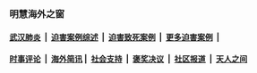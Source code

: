 
### 明慧海外之窗

####  [武汉肺炎](indexes/365.md?t=04120600) &nbsp;|&nbsp;  [迫害案例综述](indexes/328.md?t=04120600) &nbsp;|&nbsp; [迫害致死案例](indexes/277.md?t=04120600)  &nbsp;|&nbsp; [更多迫害案例](indexes/81.md?t=04120600)  &nbsp;|&nbsp; 
####  [时事评论](indexes/19.md?t=04120600) &nbsp;|&nbsp; [海外简讯](indexes/245.md?t=04120600)&nbsp;|&nbsp;  [社会支持](indexes/140.md?t=04120600) &nbsp;|&nbsp; [褒奖决议](indexes/282.md?t=04120600) &nbsp;|&nbsp; [社区报道](indexes/91.md?t=04120600)  &nbsp;|&nbsp; [天人之间](indexes/78.md?t=04120600) 

